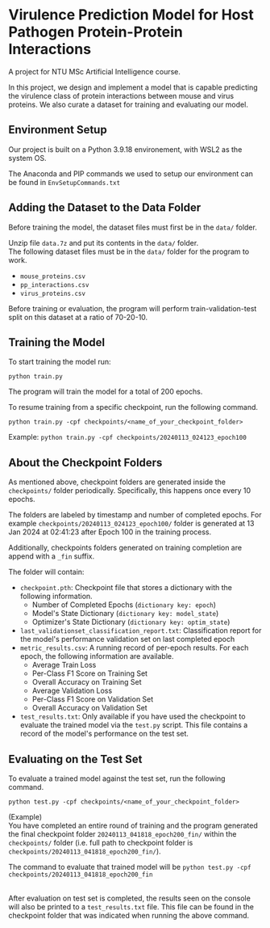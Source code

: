 # Virulence Prediction Model for Host Pathogen Protein-Protein Interactions
A project for NTU MSc Artificial Intelligence course. 

In this project, we design and implement a model that is capable predicting the virulence class of protein interactions between mouse and virus proteins.
We also curate a dataset for training and evaluating our model.

## Environment Setup
Our project is built on a Python 3.9.18 environement, with WSL2 as the system OS.

The Anaconda and PIP commands we used to setup our environment can be found in `EnvSetupCommands.txt`

## Adding the Dataset to the Data Folder
Before training the model, the dataset files must first be in the `data/` folder.

Unzip file `data.7z` and put its contents in the `data/` folder. <br>
The following dataset files must be in the `data/` folder for the program to work.
* `mouse_proteins.csv`
* `pp_interactions.csv`
* `virus_proteins.csv`

Before training or evaluation, the program will perform train-validation-test split on this dataset at a ratio of 70-20-10.

## Training the Model
To start training the model run:
```
python train.py
```
The program will train the model for a total of 200 epochs.

To resume training from a specific checkpoint, run the following command.
```
python train.py -cpf checkpoints/<name_of_your_checkpoint_folder>
```
Example: `python train.py -cpf checkpoints/20240113_024123_epoch100`

## About the Checkpoint Folders
As mentioned above, checkpoint folders are generated inside the `checkpoints/` folder periodically. 
Specifically, this happens once every 10 epochs.

The folders are labeled by timestamp and number of completed epochs. 
For example `checkpoints/20240113_024123_epoch100/` folder is generated at 13 Jan 2024 at 02:41:23 after Epoch 100 in the training process.

Additionally, checkpoints folders generated on training completion are append with a `_fin` suffix.

The folder will contain:
* `checkpoint.pth`: Checkpoint file that stores a dictionary with the following information.
  * Number of Completed Epochs (`dictionary key: epoch`)
  * Model's State Dictionary  (`dictionary key: model_state`)
  * Optimizer's State Dictionary (`dictionary key: optim_state`)
* `last_validationset_classification_report.txt`: Classification report for the model's performance validation set on last completed epoch
* `metric_results.csv`: A running record of per-epoch results. For each epoch, the following information are available.
  * Average Train Loss
  * Per-Class F1 Score on Training Set
  * Overall Accuracy on Training Set
  * Average Validation Loss
  * Per-Class F1 Score on Validation Set
  * Overall Accuracy on Validation Set
* `test_results.txt`: Only available if you have used the checkpoint to evaluate the trained model via the `test.py` script. This file contains a record of the model's performance on the test set.

## Evaluating on the Test Set
To evaluate a trained model against the test set, run the following command.
```
python test.py -cpf checkpoints/<name_of_your_checkpoint_folder>
```
(Example)<br>
You have completed an entire round of training and the program generated the final checkpoint folder `20240113_041818_epoch200_fin/` within the `checkpoints/` folder (i.e. full path to checkpoint folder is `checkpoints/20240113_041818_epoch200_fin/`).

The command to evaluate that trained model will be `python test.py -cpf checkpoints/20240113_041818_epoch200_fin`<br><br>

After evaluation on test set is completed, the results seen on the console will also be printed to a `test_results.txt` file. This file can be found in the checkpoint folder that was indicated when running the above command.
